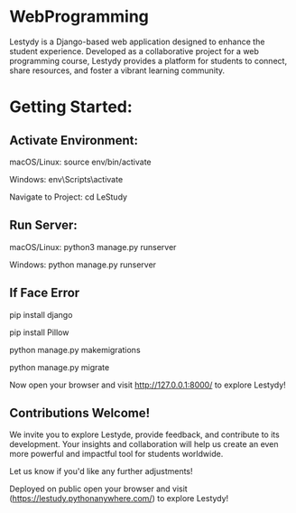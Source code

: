 # WebProgramming
Lestydy is a Django-based web application designed to enhance the student experience. Developed as a collaborative project for a web programming course, Lestydy provides a platform for students to connect, share resources, and foster a vibrant learning community.


# Getting Started:

## Activate Environment:
  macOS/Linux: source env/bin/activate
  
  Windows: env\Scripts\activate

Navigate to Project: cd LeStudy

## Run Server:
  macOS/Linux: python3 manage.py runserver
  
  Windows: python manage.py runserver


## If Face Error
  pip install django
  
  pip install Pillow
  
  python manage.py makemigrations
  
  python manage.py migrate

Now open your browser and visit http://127.0.0.1:8000/ to explore Lestydy!

## Contributions Welcome!

We invite you to explore Lestyde, provide feedback, and contribute to its development. Your insights and collaboration will help us create an even more powerful and impactful tool for students worldwide.

Let us know if you'd like any further adjustments!

Deployed on public open your browser and visit (https://lestudy.pythonanywhere.com/) to explore Lestydy!
